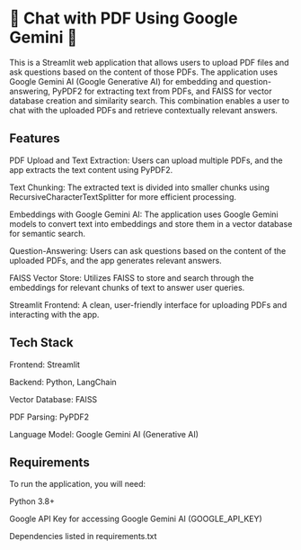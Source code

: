 # 📄 Chat with PDF Using Google Gemini 🤖
This is a Streamlit web application that allows users to upload PDF files and ask questions based on the content of those PDFs. The application uses Google Gemini AI (Google Generative AI) for embedding and question-answering, PyPDF2 for extracting text from PDFs, and FAISS for vector database creation and similarity search. This combination enables a user to chat with the uploaded PDFs and retrieve contextually relevant answers.

## Features
PDF Upload and Text Extraction: Users can upload multiple PDFs, and the app extracts the text content using PyPDF2.

Text Chunking: The extracted text is divided into smaller chunks using RecursiveCharacterTextSplitter for more efficient processing.

Embeddings with Google Gemini AI: The application uses Google Gemini models to convert text into embeddings and store them in a vector database for semantic search.

Question-Answering: Users can ask questions based on the content of the uploaded PDFs, and the app generates relevant answers.

FAISS Vector Store: Utilizes FAISS to store and search through the embeddings for relevant chunks of text to answer user queries.

Streamlit Frontend: A clean, user-friendly interface for uploading PDFs and interacting with the app.

## Tech Stack
Frontend: Streamlit

Backend: Python, LangChain

Vector Database: FAISS

PDF Parsing: PyPDF2

Language Model: Google Gemini AI (Generative AI)

## Requirements
To run the application, you will need:

Python 3.8+

Google API Key for accessing Google Gemini AI (GOOGLE_API_KEY)

Dependencies listed in requirements.txt
